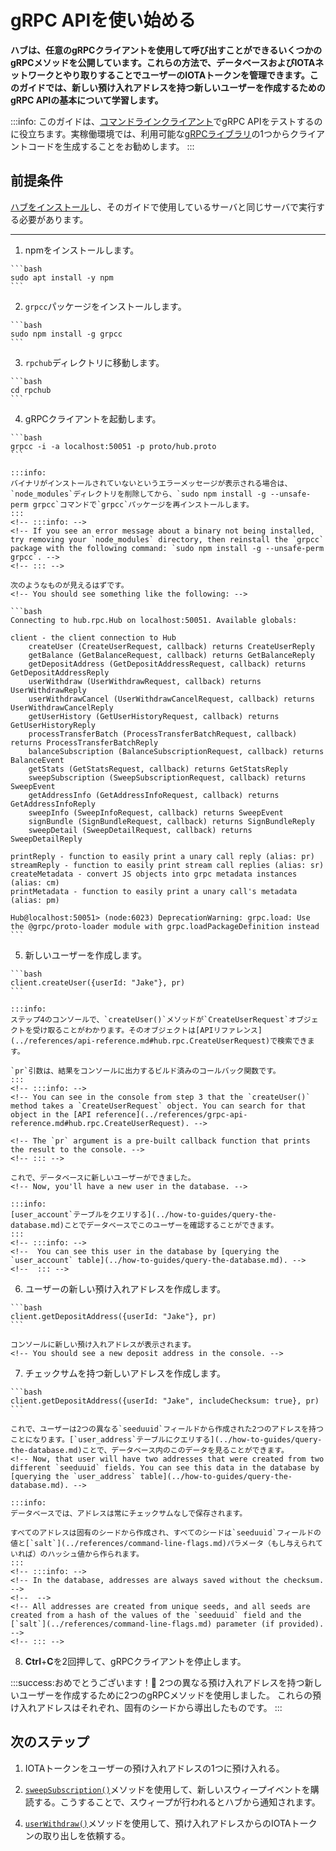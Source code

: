 # gRPC APIを使い始める
<!-- # Get started with the gRPC API -->

**ハブは、任意のgRPCクライアントを使用して呼び出すことができるいくつかのgRPCメソッドを公開しています。これらの方法で、データベースおよびIOTAネットワークとやり取りすることでユーザーのIOTAトークンを管理できます。このガイドでは、新しい預け入れアドレスを持つ新しいユーザーを作成するためのgRPC APIの基本について学習します。**
<!-- **Hub exposes some gRPC methods that you can call using any gRPC client. These methods allow you to manage users' tokens by interfacing with the database and an IOTA network. In this guide, you'll learn the basics of the gRPC API to create a new user with some new deposit addresses.** -->

:::info:
このガイドは、[コマンドラインクライアント](https://github.com/njpatel/grpcc)でgRPC APIをテストするのに役立ちます。実稼働環境では、利用可能な[gRPCライブラリ](https://grpc.io/about/)の1つからクライアントコードを生成することをお勧めします。
:::
<!-- :::info: -->
<!-- This guide helps you to test the gRPC API with [this command-line client](https://github.com/njpatel/grpcc). For production environments, we recommend generating client code from one of the available [gRPC libraries](https://grpc.io/about/). -->
<!-- ::: -->

## 前提条件
<!-- ## Prerequisites -->
[ハブをインストール](../how-to-guides/install-hub.md)し、そのガイドで使用しているサーバと同じサーバで実行する必要があります。
<!-- You must have [installed Hub](../how-to-guides/install-hub.md) and it must be running on the same server as the one you'll use in this guide. -->

---

1. npmをインストールします。
  <!-- 1. Install npm -->

    ```bash
    sudo apt install -y npm
    ```

2. `grpcc`パッケージをインストールします。
  <!-- 2. Install the `grpcc` package -->

    ```bash
    sudo npm install -g grpcc
    ```

3. `rpchub`ディレクトリに移動します。
  <!-- 3. Change into the `rpchub` directory -->

    ```bash
    cd rpchub
    ```
4. gRPCクライアントを起動します。
  <!-- 3. Start the gRPC client -->

    ```bash
    grpcc -i -a localhost:50051 -p proto/hub.proto
    ```

    :::info:
    バイナリがインストールされていないというエラーメッセージが表示される場合は、`node_modules`ディレクトリを削除してから、`sudo npm install -g --unsafe-perm grpcc`コマンドで`grpcc`パッケージを再インストールします。
    :::
    <!-- :::info: -->
    <!-- If you see an error message about a binary not being installed, try removing your `node_modules` directory, then reinstall the `grpcc` package with the following command: `sudo npm install -g --unsafe-perm grpcc`. -->
    <!-- ::: -->

    次のようなものが見えるはずです。
    <!-- You should see something like the following: -->

    ```bash
    Connecting to hub.rpc.Hub on localhost:50051. Available globals:

    client - the client connection to Hub
        createUser (CreateUserRequest, callback) returns CreateUserReply
        getBalance (GetBalanceRequest, callback) returns GetBalanceReply
        getDepositAddress (GetDepositAddressRequest, callback) returns GetDepositAddressReply
        userWithdraw (UserWithdrawRequest, callback) returns UserWithdrawReply
        userWithdrawCancel (UserWithdrawCancelRequest, callback) returns UserWithdrawCancelReply
        getUserHistory (GetUserHistoryRequest, callback) returns GetUserHistoryReply
        processTransferBatch (ProcessTransferBatchRequest, callback) returns ProcessTransferBatchReply
        balanceSubscription (BalanceSubscriptionRequest, callback) returns BalanceEvent
        getStats (GetStatsRequest, callback) returns GetStatsReply
        sweepSubscription (SweepSubscriptionRequest, callback) returns SweepEvent
        getAddressInfo (GetAddressInfoRequest, callback) returns GetAddressInfoReply
        sweepInfo (SweepInfoRequest, callback) returns SweepEvent
        signBundle (SignBundleRequest, callback) returns SignBundleReply
        sweepDetail (SweepDetailRequest, callback) returns SweepDetailReply

    printReply - function to easily print a unary call reply (alias: pr)
    streamReply - function to easily print stream call replies (alias: sr)
    createMetadata - convert JS objects into grpc metadata instances (alias: cm)
    printMetadata - function to easily print a unary call's metadata (alias: pm)

    Hub@localhost:50051> (node:6023) DeprecationWarning: grpc.load: Use the @grpc/proto-loader module with grpc.loadPackageDefinition instead
    ```

5. 新しいユーザーを作成します。
  <!-- 4. Create a new user -->

    ```bash
    client.createUser({userId: "Jake"}, pr)
    ```

    :::info:
    ステップ4のコンソールで、`createUser()`メソッドが`CreateUserRequest`オブジェクトを受け取ることがわかります。そのオブジェクトは[APIリファレンス](../references/api-reference.md#hub.rpc.CreateUserRequest)で検索できます。

    `pr`引数は、結果をコンソールに出力するビルド済みのコールバック関数です。
    :::
    <!-- :::info: -->
    <!-- You can see in the console from step 3 that the `createUser()` method takes a `CreateUserRequest` object. You can search for that object in the [API reference](../references/grpc-api-reference.md#hub.rpc.CreateUserRequest). -->

    <!-- The `pr` argument is a pre-built callback function that prints the result to the console. -->
    <!-- ::: -->

    これで、データベースに新しいユーザーができました。
    <!-- Now, you'll have a new user in the database. -->

    :::info:
    [user_account`テーブルをクエリする](../how-to-guides/query-the-database.md)ことでデータベースでこのユーザーを確認することができます。
    :::
    <!-- :::info: -->
    <!--  You can see this user in the database by [querying the `user_account` table](../how-to-guides/query-the-database.md). -->
    <!--  ::: -->

6. ユーザーの新しい預け入れアドレスを作成します。
  <!-- 5. Create a new deposit address for the user -->

    ```bash
    client.getDepositAddress({userId: "Jake"}, pr)
    ```

    コンソールに新しい預け入れアドレスが表示されます。
    <!-- You should see a new deposit address in the console. -->

7. チェックサムを持つ新しいアドレスを作成します。
  <!-- 7. Create a new address with the checksum -->

    ```bash
    client.getDepositAddress({userId: "Jake", includeChecksum: true}, pr)
    ```

    これで、ユーザーは2つの異なる`seeduuid`フィールドから作成された2つのアドレスを持つことになります。[`user_address`テーブルにクエリする](../how-to-guides/query-the-database.md)ことで、データベース内のこのデータを見ることができます。
    <!-- Now, that user will have two addresses that were created from two different `seeduuid` fields. You can see this data in the database by [querying the `user_address` table](../how-to-guides/query-the-database.md). -->

    :::info:
    データベースでは、アドレスは常にチェックサムなしで保存されます。

    すべてのアドレスは固有のシードから作成され、すべてのシードは`seeduuid`フィールドの値と[`salt`](../references/command-line-flags.md)パラメータ（もし与えられていれば）のハッシュ値から作られます。
    :::
    <!-- :::info: -->
    <!-- In the database, addresses are always saved without the checksum. -->
    <!--  -->
    <!-- All addresses are created from unique seeds, and all seeds are created from a hash of the values of the `seeduuid` field and the [`salt`](../references/command-line-flags.md) parameter (if provided). -->
    <!-- ::: -->

8. **Ctrl**+**C**を2回押して、gRPCクライアントを停止します。
  <!-- 8. Press **Ctrl**+**C** twice to stop the gRPC client -->

:::success:おめでとうございます！:tada:
2つの異なる預け入れアドレスを持つ新しいユーザーを作成するために2つのgRPCメソッドを使用しました。
これらの預け入れアドレスはそれぞれ、固有のシードから導出したものです。
:::
<!-- :::success:Congratulations :tada: -->
<!-- You've successfully used two gRPC methods to create a new user with two different deposit addresses. -->
<!-- Each of these deposit addresses was derived from a unique seed. -->
<!-- ::: -->

## 次のステップ
<!-- ## Next steps -->

1. IOTAトークンをユーザーの預け入れアドレスの1つに預け入れる。
<!-- 1. Deposit IOTA tokens into one of the user deposit addresses -->
2. [`sweepSubscription()`](../references/api-reference.md#hub.rpc.SweepSubscriptionRequest)メソッドを使用して、新しいスウィープイベントを購読する。こうすることで、スウィープが行われるとハブから通知されます。
<!-- 2. Use the [`sweepSubscription()`](../references/grpc-api-reference.md#hub.rpc.SweepSubscriptionRequest) method to subscribe to new sweep events. This way, Hub will let you know when a sweep takes place. -->
4. [`userWithdraw()`](../references/grpc-api-reference.md#hub.rpc.UserWithdrawRequest)メソッドを使用して、預け入れアドレスからのIOTAトークンの取り出しを依頼する。
<!-- 3. Use the [`userWithdraw()`](../references/grpc-api-reference.md#hub.rpc.UserWithdrawRequest) method to make a withdrawal request from the deposit address -->

